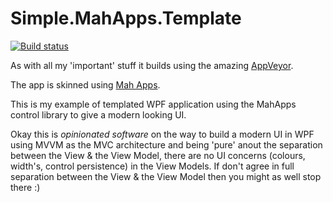 Simple.MahApps.Template
=======================

[![Build status](https://ci.appveyor.com/api/projects/status/l0e5oai0xdn7o4cc/branch/master?svg=true)](https://ci.appveyor.com/project/oriches/simple-mahapps-template)

As with all my 'important' stuff it builds using the amazing [AppVeyor](https://ci.appveyor.com/project/oriches/simple-mahapps-template).

The app is skinned using [Mah Apps](http://mahapps.com/).

This is my example of templated WPF application using the MahApps control library to give a modern looking UI.

Okay this is *opinionated software* on the way to build a modern UI in WPF using MVVM as the MVC architecture and being 'pure' anout the separation between the View & the View Model, there are no UI concerns (colours, width's, control persistence) in the View Models. If don't agree in full separation between the View & the View Model then you might as well stop there :)
